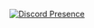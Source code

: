 [![Discord Presence](https://lanyard-profile-readme.vercel.app/api/558002446962786304 )](https://discord.com/users/558002446962786304) 

